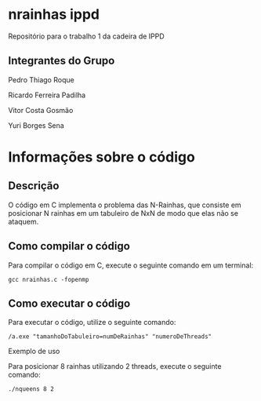 # nrainhas ippd
 Repositório para o trabalho 1 da cadeira de IPPD

## Integrantes do Grupo

Pedro Thiago Roque

Ricardo Ferreira Padilha

Vitor Costa Gosmão

Yuri Borges Sena

# Informações sobre o código 
## Descrição

O código em C implementa o problema das N-Rainhas, que consiste em posicionar N rainhas em um tabuleiro de NxN de modo que elas não se ataquem.

## Como compilar o código

Para compilar o código em C, execute o seguinte comando em um terminal:

`gcc nrainhas.c -fopenmp`

## Como executar o código

Para executar o código, utilize o seguinte comando:

`/a.exe "tamanhoDoTabuleiro=numDeRainhas" "numeroDeThreads"`

Exemplo de uso

Para posicionar 8 rainhas utilizando 2 threads, execute o seguinte comando:

`./nqueens 8 2`